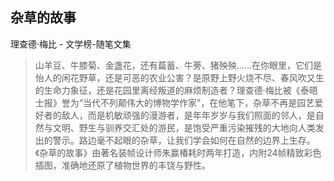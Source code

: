 ## 杂草的故事

理查德·梅比  -  文学榜-随笔文集

> 山羊豆、牛膝菊、金盏花，还有萹蓄、牛蒡、猪殃殃……在你眼里，它们是怡人的闲花野草，还是可恶的农业公害？是原野上野火烧不尽、春风吹又生的生命力象征，还是花园里离经叛道的麻烦制造者？理查德·梅比被《泰晤士报》誉为“当代不列颠伟大的博物学作家”，在他笔下，杂草不再是园艺爱好者的敌人，而是机敏顽强的漫游者，是年年岁岁与我们照面的邻人，是自然与文明、野生与驯养交汇处的游民，是饱受严重污染摧残的大地向人类发出的警示。路边毫不起眼的杂草，让我们学会如何在自然的边界上生存。《杂草的故事》由著名装帧设计师朱赢椿耗时两年打造，内附24帧精致彩色插图，准确地还原了植物世界的丰饶与野性。
